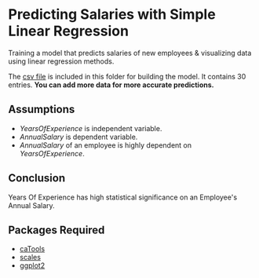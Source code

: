# Predicting Salaries with Simple Linear Regression
Training a model that predicts salaries of new employees & visualizing data using linear regression methods. 

The [csv file](./Salary_Data.csv) is included in this folder for building the model. It contains 30 entries. **You can add more data for more accurate predictions.**

## Assumptions 
* _YearsOfExperience_ is independent variable. 
* _AnnualSalary_ is dependent variable. 
* _AnnualSalary_ of an employee is highly dependent on _YearsOfExperience_.

## Conclusion
Years Of Experience has high statistical significance on an Employee's Annual Salary.

## Packages Required
* [caTools](https://cran.r-project.org/web/packages/caTools/index.html)
* [scales](https://www.rdocumentation.org/packages/scales/versions/0.4.1)
* [ggplot2](https://ggplot2.tidyverse.org/)
